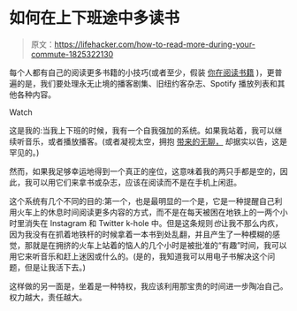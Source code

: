 # 如何在上下班途中多读书

> 原文：<https://lifehacker.com/how-to-read-more-during-your-commute-1825322130>

每个人都有自己的阅读更多书籍的小技巧(或者至少，假装 [你在阅读书籍](https://lifehacker.com/how-to-pretend-youve-read-a-book-1796228206) )，更普遍的是，我们要处理永无止境的播客剧集、旧纽约客杂志、Spotify 播放列表和其他各种内容。

Watch

这是我的:当我上下班的时候，我有一个自我强加的系统。如果我站着，我可以继续听音乐，或者播放播客。(或者凝视太空，拥抱 [带来的无聊，](https://lifehacker.com/how-to-be-bored-and-brilliant-with-manoush-zomorodi-1820014883) 却据实以告，这是罕见的。)

然而，如果我足够幸运地得到一个真正的座位，这意味着我的两只手都是空的，因此，我可以用它们来拿书或杂志，应该在阅读而不是在手机上闲逛。

这个系统有几个不同的目的:第一个，也是最明显的一个是，它是一种提醒自己利用火车上的休息时间阅读更多内容的方式，而不是在每天被困在地铁上的一两个小时里消失在 Instagram 和 Twitter k-hole 中。但是这条规则*也*让我不那么内疚，因为我没有在抓着地铁杆的时候拿着一本书到处乱翻，并且产生了一种模糊的感觉，那就是在拥挤的火车上站着的恼人的几个小时是被批准的“有趣”时间，我可以用它来听音乐和赶上迷因或什么的。(是的，我知道我可以用电子书解决这个问题，但是让我活下去。)

这样做的另一面是，坐着是一种特权，我应该利用那宝贵的时间进一步陶冶自己。权力越大，责任越大。